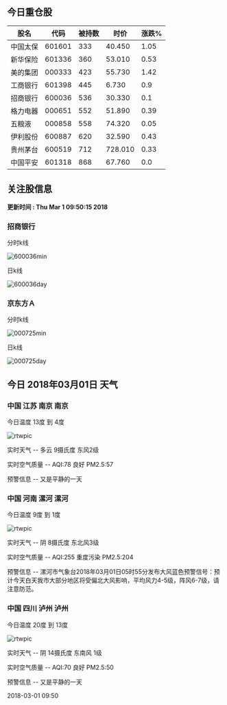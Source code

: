 
## 今日重仓股 

|股名|代码|被持数|时价|涨跌%|
|---|---|---|---|---|
|中国太保|601601|333|40.450|1.05|
|新华保险|601336|360|53.010|0.53|
|美的集团|000333|423|55.730|1.42|
|工商银行|601398|445|6.730|0.9|
|招商银行|600036|536|30.330|0.1|
|格力电器|000651|552|51.890|0.39|
|五粮液|000858|558|74.320|0.05|
|伊利股份|600887|620|32.590|0.43|
|贵州茅台|600519|712|728.010|0.33|
|中国平安|601318|868|67.760|0.0|

## 关注股信息
**更新时间 : Thu Mar  1 09:50:15 2018**
### 招商银行 
分时k线

![600036min](http://image.sinajs.cn/newchart/min/n/sh600036.gif)

日k线

![600036day](http://image.sinajs.cn/newchart/daily/n/sh600036.gif)

### 京东方Ａ 
分时k线

![000725min](http://image.sinajs.cn/newchart/min/n/sz000725.gif)

日k线

![000725day](http://image.sinajs.cn/newchart/daily/n/sz000725.gif)
## 今日 2018年03月01日 天气
### 中国 江苏 南京 南京

今日温度 13度 到 4度

![rtwpic](http://app1.showapi.com/weather/icon/day/01.png)

实时天气 -- 多云 9摄氏度 东风2级

实时空气质量 -- AQI:78 良好 PM2.5:57

预警信息 -- 又是平静的一天
    
### 中国 河南 漯河 漯河

今日温度 9度 到 1度

![rtwpic](http://app1.showapi.com/weather/icon/day/02.png)

实时天气 -- 阴 8摄氏度 东北风3级

实时空气质量 -- AQI:255 重度污染 PM2.5:204

预警信息 -- 漯河市气象台2018年03月01日05时55分发布大风蓝色预警信号：预计今天白天我市大部分地区将受偏北大风影响，平均风力4-5级，阵风6-7级，请注意防范。
    
### 中国 四川 泸州 泸州

今日温度 20度 到 13度

![rtwpic](http://app1.showapi.com/weather/icon/day/02.png)

实时天气 -- 阴 14摄氏度 东南风 1级

实时空气质量 -- AQI:70 良好 PM2.5:50

预警信息 -- 又是平静的一天
    
2018-03-01 09:50